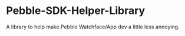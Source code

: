 # Pebble-SDK-Helper-Library
A library to help make Pebble Watchface/App dev a little less annoying.
